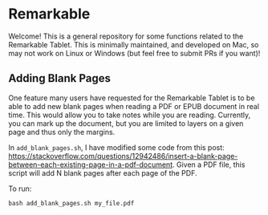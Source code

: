 # Remarkable

Welcome! This is a general repository for some functions related to the Remarkable Tablet. This is minimally maintained, and developed on Mac, so may not work on Linux or Windows (but feel free to submit PRs if you want)!

## Adding Blank Pages

One feature many users have requested for the Remarkable Tablet is to be able to add new blank pages when reading a PDF or EPUB document in real time. This would allow you to take notes while you are reading. Currently, you can mark up the document, but you are limited to layers on a given page and thus only the margins.

In ``add_blank_pages.sh``, I have modified some code from this post: https://stackoverflow.com/questions/12942486/insert-a-blank-page-between-each-existing-page-in-a-pdf-document. Given a PDF file, this script will add N blank pages after each page of the PDF.

To run:

```
bash add_blank_pages.sh my_file.pdf
```
